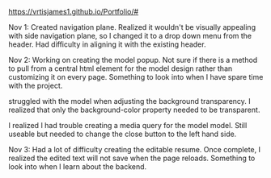https://vrtisjames1.github.io/Portfolio/#

Nov 1: Created navigation plane. Realized it wouldn't be visually appealing with side navigation plane, so I changed it to a drop down menu from the header. Had difficulty in aligning it with the existing header.

Nov 2: Working on creating the model popup. Not sure if there is a method to pull from a central html element for the model design rather than customizing it on every page. Something to look into when I have spare time with the project.

struggled with the model when adjusting the background transparency. I realized that only the background-color property needed to be transparent.

I realized I had trouble creating a media query for the model model. Still useable but needed to change the close button to the left hand side.

Nov 3: Had a lot of difficulty creating the editable resume. Once complete, I realized the edited text will not save when the page reloads. Something to look into when I learn about the backend.
